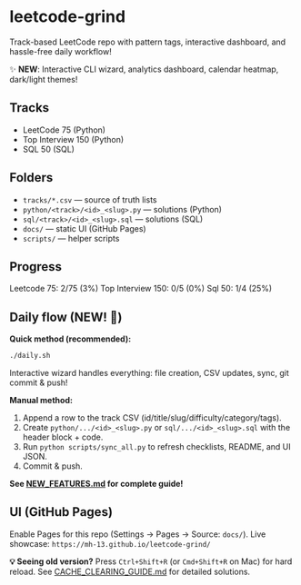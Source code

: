 # leetcode-grind

Track-based LeetCode repo with pattern tags, interactive dashboard, and hassle-free daily workflow!

✨ **NEW**: Interactive CLI wizard, analytics dashboard, calendar heatmap, dark/light themes!

## Tracks
- LeetCode 75 (Python)
- Top Interview 150 (Python)
- SQL 50 (SQL)

## Folders
- `tracks/*.csv` — source of truth lists
- `python/<track>/<id>_<slug>.py` — solutions (Python)
- `sql/<track>/<id>_<slug>.sql` — solutions (SQL)
- `docs/` — static UI (GitHub Pages)
- `scripts/` — helper scripts

## Progress
<!-- PROGRESS:lc75:start -->Leetcode 75: 2/75 (3%)<!-- PROGRESS:lc75:end -->
<!-- PROGRESS:ti150:start -->Top Interview 150: 0/5 (0%)<!-- PROGRESS:ti150:end -->
<!-- PROGRESS:sql50:start -->Sql 50: 1/4 (25%)<!-- PROGRESS:sql50:end -->

## Daily flow (NEW! 🎉)

**Quick method (recommended):**
```bash
./daily.sh
```
Interactive wizard handles everything: file creation, CSV updates, sync, git commit & push!

**Manual method:**
1. Append a row to the track CSV (id/title/slug/difficulty/category/tags).
2. Create `python/.../<id>_<slug>.py` or `sql/.../<id>_<slug>.sql` with the header block + code.
3. Run `python scripts/sync_all.py` to refresh checklists, README, and UI JSON.
4. Commit & push.

**See [NEW_FEATURES.md](./NEW_FEATURES.md) for complete guide!**

## UI (GitHub Pages)
Enable Pages for this repo (Settings → Pages → Source: `docs/`).
Live showcase: `https://mh-13.github.io/leetcode-grind/`

**💡 Seeing old version?** Press `Ctrl+Shift+R` (or `Cmd+Shift+R` on Mac) for hard reload.
See [CACHE_CLEARING_GUIDE.md](./CACHE_CLEARING_GUIDE.md) for detailed solutions.
